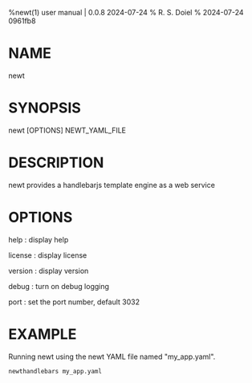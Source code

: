 %newt(1) user manual | 0.0.8 2024-07-24
% R. S. Doiel
% 2024-07-24 0961fb8

# NAME

newt

# SYNOPSIS

newt [OPTIONS] NEWT_YAML_FILE

# DESCRIPTION

newt provides a handlebarjs template engine as a web service

# OPTIONS


help
: display help

license
: display license

version
: display version

debug
: turn on debug logging

port
: set the port number, default 3032


# EXAMPLE

Running newt using the newt YAML file named "my_app.yaml".

~~~shell
newthandlebars my_app.yaml
~~~


